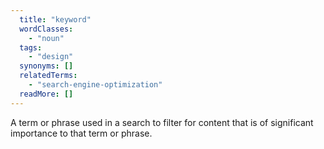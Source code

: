 ```yaml
---
  title: "keyword"
  wordClasses:
    - "noun"
  tags:
    - "design"
  synonyms: []
  relatedTerms:
    - "search-engine-optimization"
  readMore: []
---
```

A term or phrase used in a search to filter for content that is of significant importance to that term or phrase.
